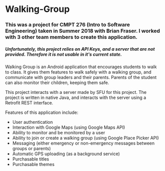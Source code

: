 # Walking-Group

### This was a project for CMPT 276 (Intro to Software Engineering) taken in Summer 2018 with Brian Fraser. I worked with 3 other team members to create this application.

##### Unfortunately, this project relies on API Keys, and a server that are not provided. Therefore it is not usable in it's current state.

Walking Group is an Android application that encourages students to walk to class. It gives them features to walk safely with a walking group, and communicate with group leaders and their parents. Parents of the student can also monitor their children, keeping them safe.

This project interacts with a server made by SFU for this project. The project is written in native Java, and interacts with the server using a Retrofit REST interface.

Features of this application include:
* User authentication
* Interaction with Google Maps (using Google Maps API)
* Ability to monitor and be monitored by a user
* Ability to join or create a walking group (using Google Place Picker API)
* Messaging (either emergency or non-emergency messages between groups or parents)
* Automatic GPS uploading (as a background service)
* Purchasable titles
* Purchasable themes
